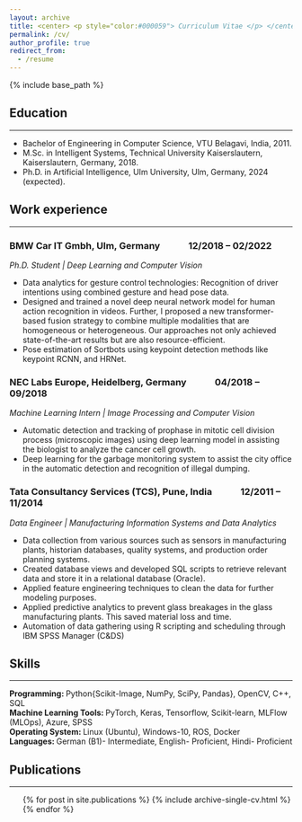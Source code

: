 ```yaml
---
layout: archive
title: <center> <p style="color:#000059"> Curriculum Vitae </p> </center> 
permalink: /cv/
author_profile: true
redirect_from:
  - /resume
---
```


{% include base_path %}

## Education 
--------------------------------------------------------------------------------------------------------------------------------------------------------------------------
* Bachelor of Engineering in Computer Science, VTU Belagavi, India, 2011.
* M.Sc. in Intelligent Systems, Technical University Kaiserslautern, Kaiserslautern, Germany, 2018.
* Ph.D. in Artificial Intelligence, Ulm University, Ulm, Germany, 2024 (expected).

## Work experience 
--------------------------------------------------------------------------------------------------------------------------------------------------------------------------
### BMW Car IT Gmbh, Ulm, Germany      &nbsp;&nbsp;&nbsp;&nbsp;&nbsp;&nbsp;&nbsp;&nbsp;&nbsp;&nbsp;&nbsp;         12/2018 – 02/2022   
<i> Ph.D. Student | Deep Learning and Computer Vision </i>
- Data analytics for gesture control technologies: Recognition of driver intentions using combined gesture and head pose data.
- Designed and trained a novel deep neural network model for human action recognition in videos. Further, I proposed a new transformer-based fusion strategy to combine     multiple modalities that are homogeneous or heterogeneous. Our approaches not only achieved state-of-the-art results but are also resource-efficient.
- Pose estimation of Sortbots using keypoint detection methods like keypoint RCNN, and HRNet.
  
### NEC Labs Europe, Heidelberg, Germany   &nbsp;&nbsp;&nbsp;&nbsp;&nbsp;&nbsp;&nbsp;&nbsp;&nbsp;&nbsp;&nbsp;          04/2018 – 09/2018  
<i> Machine Learning Intern | Image Processing and Computer Vision </i>
- Automatic detection and tracking of prophase in mitotic cell division process (microscopic images) using deep learning model in assisting the biologist to analyze the cancer cell growth.
- Deep learning for the garbage monitoring system to assist the city office in the automatic detection and recognition of illegal dumping.
  
### Tata Consultancy Services (TCS), Pune, India   &nbsp;&nbsp;&nbsp;&nbsp;&nbsp;&nbsp;&nbsp;&nbsp;&nbsp;&nbsp;&nbsp;   12/2011 – 11/2014  
<i> Data Engineer | Manufacturing Information Systems and Data Analytics </i>
- Data collection from various sources such as sensors in manufacturing plants, historian databases, quality systems, and production order planning systems.
- Created database views and developed SQL scripts to retrieve relevant data and store it in a relational database (Oracle).
- Applied feature engineering techniques to clean the data for further modeling purposes.
- Applied predictive analytics to prevent glass breakages in the glass manufacturing plants. This saved material loss and time.
- Automation of data gathering using R scripting and scheduling through IBM SPSS Manager (C&DS)
  
## Skills 
--------------------------------------------------------------------------------------------------------------------------------------------------------------------------
<b> Programming: </b> Python{Scikit-Image, NumPy, SciPy, Pandas}, OpenCV, C++, SQL \
<b> Machine Learning Tools: </b> PyTorch, Keras, Tensorflow, Scikit-learn, MLFlow (MLOps), Azure, SPSS \
<b> Operating System: </b> Linux (Ubuntu), Windows-10, ROS, Docker \
<b> Languages: </b> German (B1)- Intermediate, English- Proficient, Hindi- Proficient 

## Publications
--------------------------------------------------------------------------------------------------------------------------------------------------------------------------
  <ul>{% for post in site.publications %}
    {% include archive-single-cv.html %}
  {% endfor %}</ul>
  
